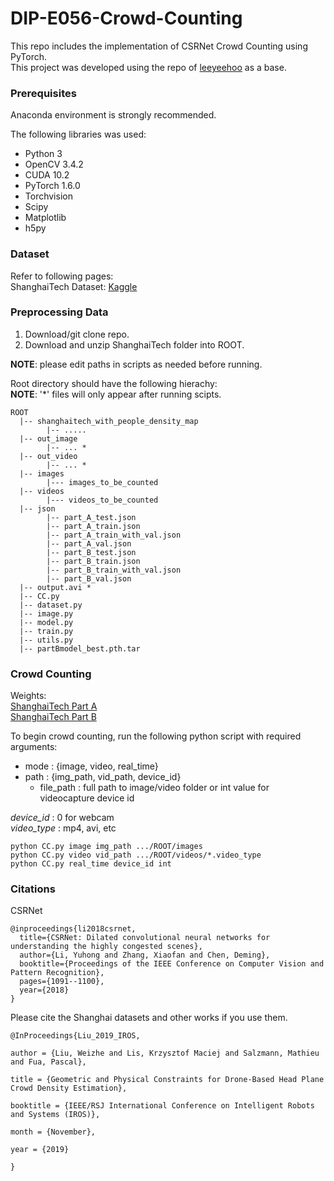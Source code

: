 # DIP-E056-Crowd-Counting

This repo includes the implementation of CSRNet Crowd Counting using PyTorch.  
This project was developed using the repo of [leeyeehoo](https://github.com/leeyeehoo/CSRNet-pytorch) as a base.  

### Prerequisites
Anaconda environment is strongly recommended.   

The following libraries was used:
- Python 3 
- OpenCV 3.4.2
- CUDA 10.2
- PyTorch 1.6.0
- Torchvision
- Scipy
- Matplotlib
- h5py

### Dataset
Refer to following pages:     
ShanghaiTech Dataset: [Kaggle](https://www.kaggle.com/tthien/shanghaitech-with-people-density-map)  

### Preprocessing Data  
1. Download/git clone repo.  
2. Download and unzip ShanghaiTech folder into ROOT. 

**NOTE**: please edit paths in scripts as needed before running.    

Root directory should have the following hierachy:       
**NOTE**: '*' files will only appear after running scipts.   
```
ROOT
  |-- shanghaitech_with_people_density_map
        |-- .....
  |-- out_image
        |-- ... *
  |-- out_video
        |-- ... *
  |-- images
        |--- images_to_be_counted
  |-- videos
        |--- videos_to_be_counted
  |-- json
        |-- part_A_test.json
        |-- part_A_train.json
        |-- part_A_train_with_val.json
        |-- part_A_val.json
        |-- part_B_test.json
        |-- part_B_train.json
        |-- part_B_train_with_val.json
        |-- part_B_val.json
  |-- output.avi *
  |-- CC.py
  |-- dataset.py
  |-- image.py
  |-- model.py
  |-- train.py
  |-- utils.py
  |-- partBmodel_best.pth.tar

```

### Crowd Counting  
Weights:    
[ShanghaiTech Part A](https://drive.google.com/file/d/1Z-atzS5Y2pOd-nEWqZRVBDMYJDreGWHH/view)   
[ShanghaiTech Part B](https://drive.google.com/file/d/1zKn6YlLW3Z9ocgPbP99oz7r2nC7_TBXK/view)   

To begin crowd counting, run the following python script with required arguments:   
- mode : {image, video, real_time}  
- path : {img_path, vid_path, device_id}  
  - file_path : full path to image/video folder or int value for videocapture device id   

*device_id* : 0 for webcam  
*video_type* : mp4, avi, etc

```python CC.py image img_path .../ROOT/images```   
```python CC.py video vid_path .../ROOT/videos/*.video_type```    
```python CC.py real_time device_id int```

### Citations

CSRNet
```
@inproceedings{li2018csrnet,
  title={CSRNet: Dilated convolutional neural networks for understanding the highly congested scenes},
  author={Li, Yuhong and Zhang, Xiaofan and Chen, Deming},
  booktitle={Proceedings of the IEEE Conference on Computer Vision and Pattern Recognition},
  pages={1091--1100},
  year={2018}
}
```
Please cite the Shanghai datasets and other works if you use them.
```
@InProceedings{Liu_2019_IROS,

author = {Liu, Weizhe and Lis, Krzysztof Maciej and Salzmann, Mathieu and Fua, Pascal},

title = {Geometric and Physical Constraints for Drone-Based Head Plane Crowd Density Estimation},

booktitle = {IEEE/RSJ International Conference on Intelligent Robots and Systems (IROS)},

month = {November},

year = {2019}

}
```

